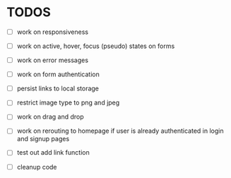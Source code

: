 # TODOS

- [ ] work on responsiveness

- [ ] work on active, hover, focus (pseudo) states on forms

- [ ] work on error messages

- [ ] work on form authentication

- [ ] persist links to local storage

- [ ] restrict image type to png and jpeg

- [ ] work on drag and drop

- [ ] work on rerouting to homepage if user is already authenticated in login and signup pages

- [ ] test out add link function

- [ ] cleanup code